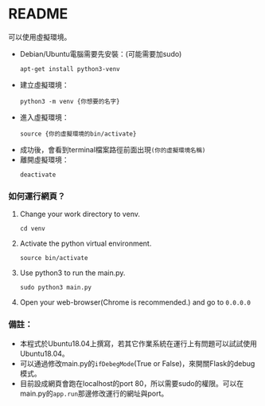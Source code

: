 # README

可以使用虛擬環境。
- Debian/Ubuntu電腦需要先安裝：(可能需要加sudo)
    ```
    apt-get install python3-venv
    ```
- 建立虛擬環境：
    ```
    python3 -m venv {你想要的名字}
    ```
- 進入虛擬環境：
    ```
    source {你的虛擬環境的bin/activate}
    ```
- 成功後，會看到terminal檔案路徑前面出現`(你的虛擬環境名稱)`
- 離開虛擬環境：
    ```
    deactivate
    ```
### 如何運行網頁？
1. Change your work directory to venv.
    ```shell
    cd venv
    ```
2. Activate the python virtual environment.
    ```shell
    source bin/activate
    ```
3. Use python3 to run the main.py.
    ```shell
    sudo python3 main.py
    ```
4. Open your web-browser(Chrome is recommended.) and go to `0.0.0.0`
### 備註：
- 本程式於Ubuntu18.04上撰寫，若其它作業系統在運行上有問題可以試試使用Ubuntu18.04。
- 可以通過修改main.py的`ifDebegMode`(True or False)，來開關Flask的debug模式。
- 目前設成網頁會跑在localhost的port 80，所以需要sudo的權限。可以在main.py的`app.run`那邊修改運行的網址與port。
